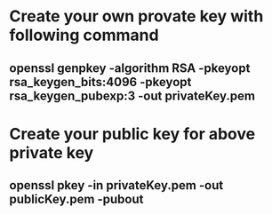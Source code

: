 # Create your own provate key with following command
## openssl genpkey -algorithm RSA -pkeyopt rsa_keygen_bits:4096 -pkeyopt rsa_keygen_pubexp:3 -out privateKey.pem

# Create your public key for above private key
## openssl pkey -in privateKey.pem -out publicKey.pem -pubout

